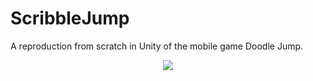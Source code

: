 # ScribbleJump
A reproduction from scratch in Unity of the mobile game Doodle Jump.

<div style="text-align:center"><img src="Doodle.gif" /></div>
